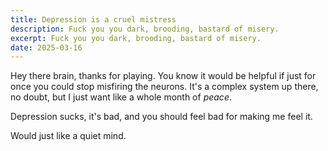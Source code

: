 ```yaml
---
title: Depression is a cruel mistress
description: Fuck you you dark, brooding, bastard of misery.
excerpt: Fuck you you dark, brooding, bastard of misery.
date: 2025-03-16
---
```


Hey there brain, thanks for playing. You know it would be helpful if just for once you could stop misfiring the neurons. It's a complex system up there, no doubt, but I just want like a whole month of _peace_.

Depression sucks, it's bad, and you should feel bad for making me feel it.

Would just like a quiet mind.
